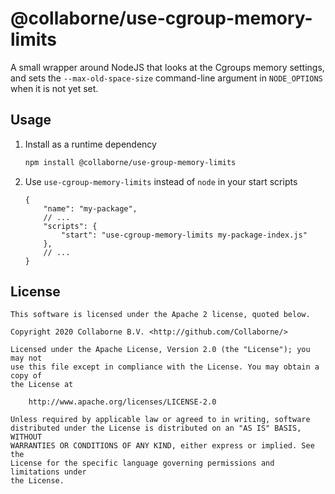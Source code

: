 # @collaborne/use-cgroup-memory-limits

A small wrapper around NodeJS that looks at the Cgroups memory settings, and sets the `--max-old-space-size` command-line argument in `NODE_OPTIONS` when it is not yet set.

## Usage

1. Install as a runtime dependency

   ```sh
   npm install @collaborne/use-group-memory-limits
   ```

2. Use `use-cgroup-memory-limits` instead of `node` in your start scripts

   ```jsonc
   {
       "name": "my-package",
       // ...
       "scripts": {
           "start": "use-cgroup-memory-limits my-package-index.js"
       },
       // ...
   }
   ```

## License


```LICENSE
This software is licensed under the Apache 2 license, quoted below.

Copyright 2020 Collaborne B.V. <http://github.com/Collaborne/>

Licensed under the Apache License, Version 2.0 (the "License"); you may not
use this file except in compliance with the License. You may obtain a copy of
the License at

    http://www.apache.org/licenses/LICENSE-2.0

Unless required by applicable law or agreed to in writing, software
distributed under the License is distributed on an "AS IS" BASIS, WITHOUT
WARRANTIES OR CONDITIONS OF ANY KIND, either express or implied. See the
License for the specific language governing permissions and limitations under
the License.
```